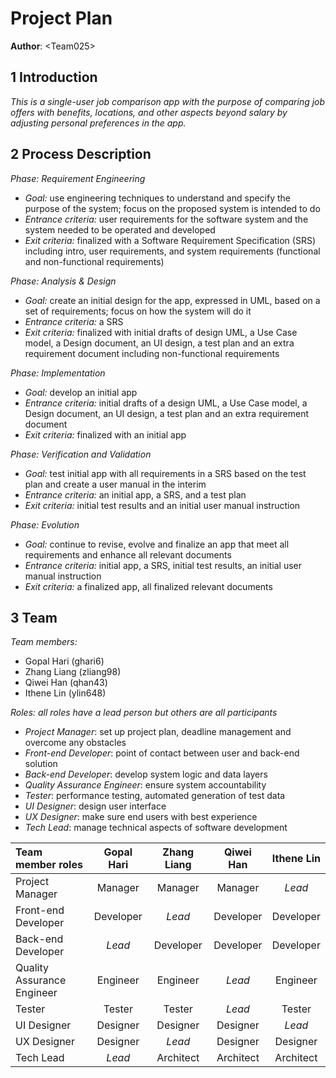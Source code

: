 # Project Plan

**Author**: \<Team025\>

## 1 Introduction

*This is a single-user job comparison app with the purpose of comparing job offers with benefits, locations, and other aspects beyond salary by adjusting personal preferences in the app.*


## 2 Process Description

*Phase: Requirement Engineering*
- *Goal:* use engineering techniques to understand and specify the purpose of the system; focus on the proposed system is intended to do
- *Entrance criteria:* user requirements for the software system and the system needed to be operated and developed
- *Exit criteria:* finalized with a Software Requirement Specification (SRS) including intro, user requirements, and system requirements (functional and non-functional requirements)

*Phase: Analysis & Design*
- *Goal:* create an initial design for the app, expressed in UML, based on a set of requirements; focus on how the system will do it
- *Entrance criteria:* a SRS
- *Exit criteria:* finalized with initial drafts of design UML, a Use Case model, a Design document, an UI design, a test plan and an extra requirement document including non-functional requirements

*Phase: Implementation*
- *Goal:* develop an initial app
- *Entrance criteria:* initial drafts of a design UML, a Use Case model, a Design document, an UI design, a test plan and an extra requirement document
- *Exit criteria:* finalized with an initial app

*Phase: Verification and Validation*
- *Goal:* test initial app with all requirements in a SRS based on the test plan and create a user manual in the interim
- *Entrance criteria:* an initial app, a SRS, and a test plan
- *Exit criteria:* initial test results and an initial user manual instruction

*Phase: Evolution*
- *Goal:* continue to revise, evolve and finalize an app that meet all requirements and enhance all relevant documents
- *Entrance criteria:* initial app, a SRS, initial test results, an initial user manual instruction
- *Exit criteria:* a finalized app, all finalized relevant documents


## 3 Team

*Team members:*
- Gopal Hari (ghari6)
- Zhang Liang (zliang98)
- Qiwei Han (qhan43)
- Ithene Lin (ylin648)

*Roles: all roles have a lead person but others are all participants*
- *Project Manager*: set up project plan, deadline management and overcome any obstacles
- *Front-end Developer*: point of contact between user and back-end solution
- *Back-end Developer*: develop system logic and data layers
- *Quality Assurance Engineer*: ensure system accountability
- *Tester*: performance testing, automated generation of test data
- *UI Designer*: design user interface
- *UX Designer*: make sure end users with best experience
- *Tech Lead*: manage technical aspects of software development

| Team member roles          | **Gopal Hari**  | **Zhang Liang** | **Qiwei Han**   | **Ithene Lin**  |
| :------------------------- | :--------------:|:---------------:|:---------------:|:---------------:|
| Project Manager            | Manager         | Manager         | Manager         | *Lead*          |
| Front-end Developer        | Developer       | *Lead*          | Developer       | Developer       |
| Back-end Developer         | *Lead*          | Developer       | Developer       | Developer       |
| Quality Assurance Engineer | Engineer        | Engineer        | *Lead*          | Engineer        |
| Tester                     | Tester          | Tester          | *Lead*          | Tester          |
| UI Designer                | Designer        | Designer        | Designer        | *Lead*          |
| UX Designer                | Designer        | *Lead*          | Designer        | Designer        |
| Tech Lead                  | *Lead*          | Architect       | Architect       | Architect       |
